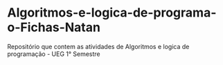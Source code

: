 # Algoritmos-e-logica-de-programa-o-Fichas-Natan
Repositório que contem as atividades de Algoritmos e logica de programação - UEG 1° Semestre
